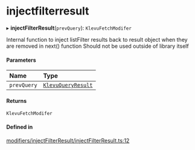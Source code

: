# injectfilterresult
      
▸ **injectFilterResult**(`prevQuery`): `KlevuFetchModifer`

Internal function to inject listFilter results back to result object when they are removed in next() function
Should not be used outside of library itself

#### Parameters

| Name | Type |
| :------ | :------ |
| `prevQuery` | [`KlevuQueryResult`](klevuqueryresult.md) |

#### Returns

`KlevuFetchModifer`

#### Defined in

[modifiers/injectFilterResult/injectFilterResult.ts:12](https://github.com/klevultd/frontend-sdk/blob/0515b77/packages/klevu-core/src/modifiers/injectFilterResult/injectFilterResult.ts#L12)

